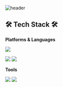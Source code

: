 ![header](https://capsule-render.vercel.app/api?type=waving&color=609926&height=250&section=header&text=Hunter%20Rabbit&fontSize=90&fontAlignY=30&desc=게임을%20제작하는%20대학생입니다&descAlignY=60&descAlign=70) 
## 🛠 Tech Stack 🛠
**Platforms & Languages** 

<img src="https://img.shields.io/badge/Unity-000000?style=for-the-badge&logo=Unity&logoColor=white">

<img src="https://img.shields.io/badge/C-A8B9CC?style=for-the-badge&logo=C&logoColor=white"> <img src="https://img.shields.io/badge/C Sharp-00599C?style=for-the-badge&logo=C Sharp&logoColor=white">

**Tools**

<img src="https://img.shields.io/badge/Trello-0052CC?style=for-the-badge&logo=Trello&logoColor=white"> <img src="https://img.shields.io/badge/GitHub-181717?style=for-the-badge&logo=GitHub&logoColor=white">
